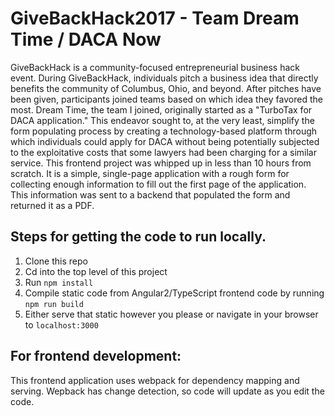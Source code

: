# GiveBackHack2017 - Team Dream Time / DACA Now
GiveBackHack is a community-focused entrepreneurial business hack event.  During GiveBackHack, individuals pitch a business idea that directly benefits the community of Columbus, Ohio, and beyond.  After pitches have been given, participants joined teams based on which idea they favored the most.  Dream Time, the team I joined, originally started as a "TurboTax for DACA application."  This endeavor sought to, at the very least, simplify the form populating process by creating a technology-based platform through which individuals could apply for DACA without being potentially subjected to the exploitative costs that some lawyers had been charging for a similar service.  This frontend project was whipped up in less than 10 hours from scratch.  It is a simple, single-page application with a rough form for collecting enough information to fill out the first page of the application.  This information was sent to a backend that populated the form and returned it as a PDF.  

## Steps for getting the code to run locally.
1. Clone this repo
2. Cd into the top level of this project
3. Run `npm install`
4. Compile static code from Angular2/TypeScript frontend code by running `npm run build`
5. Either serve that static however you please or navigate in your browser to `localhost:3000`

## For frontend development:
This frontend application uses webpack for dependency mapping and serving.  Wepback has change detection, so code will
update as you edit the code.

